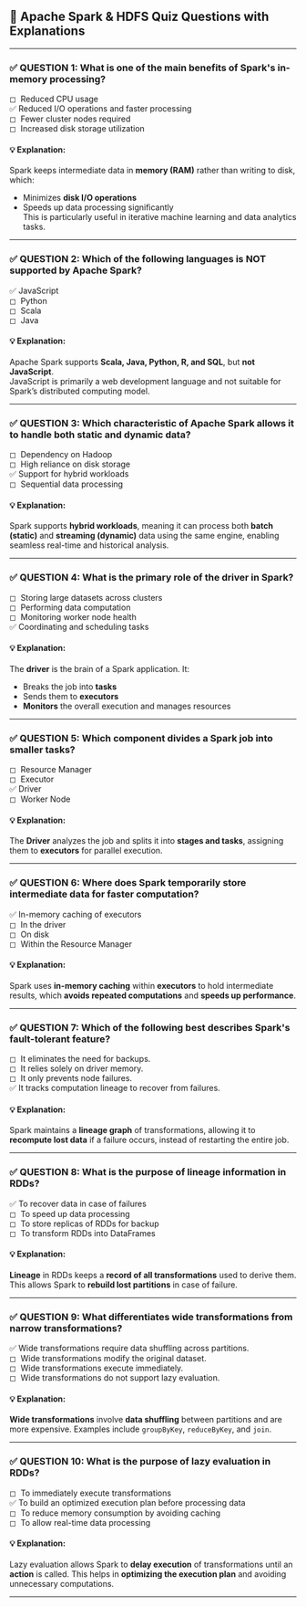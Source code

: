 
## 📘 Apache Spark & HDFS Quiz Questions with Explanations

---

### ✅ QUESTION 1: What is one of the main benefits of Spark's in-memory processing?

◻  Reduced CPU usage  
✅ Reduced I/O operations and faster processing  
◻  Fewer cluster nodes required  
◻  Increased disk storage utilization  

#### 💡 Explanation:
Spark keeps intermediate data in **memory (RAM)** rather than writing to disk, which:  
- Minimizes **disk I/O operations**  
- Speeds up data processing significantly  
This is particularly useful in iterative machine learning and data analytics tasks.

---

### ✅ QUESTION 2: Which of the following languages is NOT supported by Apache Spark?

✅ JavaScript  
◻  Python  
◻  Scala  
◻  Java  

#### 💡 Explanation:
Apache Spark supports **Scala, Java, Python, R, and SQL**, but **not JavaScript**.  
JavaScript is primarily a web development language and not suitable for Spark’s distributed computing model.

---

### ✅ QUESTION 3: Which characteristic of Apache Spark allows it to handle both static and dynamic data?

◻  Dependency on Hadoop  
◻  High reliance on disk storage  
✅ Support for hybrid workloads  
◻  Sequential data processing  

#### 💡 Explanation:
Spark supports **hybrid workloads**, meaning it can process both **batch (static)** and **streaming (dynamic)** data using the same engine, enabling seamless real-time and historical analysis.

---

### ✅ QUESTION 4: What is the primary role of the driver in Spark?

◻  Storing large datasets across clusters  
◻  Performing data computation  
◻  Monitoring worker node health  
✅ Coordinating and scheduling tasks  

#### 💡 Explanation:
The **driver** is the brain of a Spark application. It:  
- Breaks the job into **tasks**  
- Sends them to **executors**  
- **Monitors** the overall execution and manages resources

---

### ✅ QUESTION 5: Which component divides a Spark job into smaller tasks?

◻  Resource Manager  
◻  Executor  
✅ Driver  
◻  Worker Node  

#### 💡 Explanation:
The **Driver** analyzes the job and splits it into **stages and tasks**, assigning them to **executors** for parallel execution.

---

### ✅ QUESTION 6: Where does Spark temporarily store intermediate data for faster computation?

✅ In-memory caching of executors  
◻  In the driver  
◻  On disk  
◻  Within the Resource Manager  

#### 💡 Explanation:
Spark uses **in-memory caching** within **executors** to hold intermediate results, which **avoids repeated computations** and **speeds up performance**.

---

### ✅ QUESTION 7: Which of the following best describes Spark's fault-tolerant feature?

◻  It eliminates the need for backups.  
◻  It relies solely on driver memory.  
◻  It only prevents node failures.  
✅ It tracks computation lineage to recover from failures.  

#### 💡 Explanation:
Spark maintains a **lineage graph** of transformations, allowing it to **recompute lost data** if a failure occurs, instead of restarting the entire job.

---

### ✅ QUESTION 8: What is the purpose of lineage information in RDDs?

✅ To recover data in case of failures  
◻  To speed up data processing  
◻  To store replicas of RDDs for backup  
◻  To transform RDDs into DataFrames  

#### 💡 Explanation:
**Lineage** in RDDs keeps a **record of all transformations** used to derive them. This allows Spark to **rebuild lost partitions** in case of failure.

---

### ✅ QUESTION 9: What differentiates wide transformations from narrow transformations?

✅ Wide transformations require data shuffling across partitions.  
◻  Wide transformations modify the original dataset.  
◻  Wide transformations execute immediately.  
◻  Wide transformations do not support lazy evaluation.  

#### 💡 Explanation:
**Wide transformations** involve **data shuffling** between partitions and are more expensive. Examples include `groupByKey`, `reduceByKey`, and `join`.

---

### ✅ QUESTION 10: What is the purpose of lazy evaluation in RDDs?

◻  To immediately execute transformations  
✅ To build an optimized execution plan before processing data  
◻  To reduce memory consumption by avoiding caching  
◻  To allow real-time data processing  

#### 💡 Explanation:
Lazy evaluation allows Spark to **delay execution** of transformations until an **action** is called. This helps in **optimizing the execution plan** and avoiding unnecessary computations.

---

